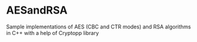 # AESandRSA
Sample implementations of AES (CBC and CTR modes) and RSA algorithms in C++ with a help of Cryptopp library
